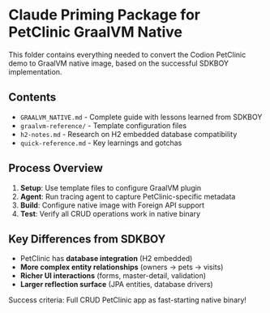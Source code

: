 # Claude Priming Package for PetClinic GraalVM Native

This folder contains everything needed to convert the Codion PetClinic demo to GraalVM native image, based on the successful SDKBOY implementation.

## Contents

- `GRAALVM_NATIVE.md` - Complete guide with lessons learned from SDKBOY
- `graalvm-reference/` - Template configuration files
- `h2-notes.md` - Research on H2 embedded database compatibility
- `quick-reference.md` - Key learnings and gotchas

## Process Overview

1. **Setup**: Use template files to configure GraalVM plugin
2. **Agent**: Run tracing agent to capture PetClinic-specific metadata
3. **Build**: Configure native image with Foreign API support
4. **Test**: Verify all CRUD operations work in native binary

## Key Differences from SDKBOY

- PetClinic has **database integration** (H2 embedded)
- **More complex entity relationships** (owners → pets → visits)
- **Richer UI interactions** (forms, master-detail, validation)
- **Larger reflection surface** (JPA entities, database drivers)

Success criteria: Full CRUD PetClinic app as fast-starting native binary!